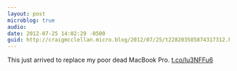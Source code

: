 ```yaml
---
layout: post
microblog: true
audio: 
date: 2012-07-25 14:02:29 -0500
guid: http://craigmcclellan.micro.blog/2012/07/25/t228203585874317312.html
---
```

This just arrived to replace my poor dead MacBook Pro. [t.co/Iu3NFFu6](http://t.co/Iu3NFFu6)
